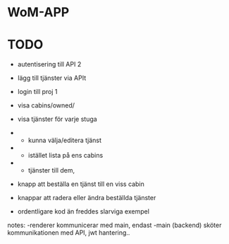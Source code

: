 # WoM-APP

# TODO

- autentisering till API 2
- lägg till tjänster via APIt

- login till proj 1
- visa cabins/owned/
- visa tjänster för varje stuga
- - kunna välja/editera tjänst
- - istället lista på ens cabins
- - tjänster till dem, 
- knapp att beställa en tjänst till en viss cabin
- knappar att radera eller ändra beställda tjänster
- ordentligare kod än freddes slarviga exempel

notes:
-renderer kommunicerar med main, endast
-main (backend) sköter kommunikationen med API, jwt hantering..
